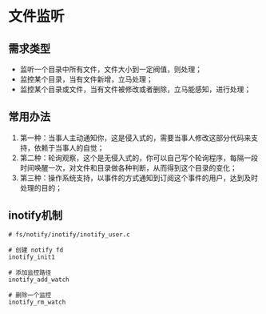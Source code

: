 # 文件监听

## 需求类型

- 监听一个目录中所有文件，文件大小到一定阀值，则处理；
- 监控某个目录，当有文件新增，立马处理；
- 监控某个目录或文件，当有文件被修改或者删除，立马能感知，进行处理；

## 常用办法

1. 第一种：当事人主动通知你，这是侵入式的，需要当事人修改这部分代码来支持，依赖于当事人的自觉；
2. 第二种：轮询观察，这个是无侵入式的，你可以自己写个轮询程序，每隔一段时间唤醒一次，对文件和目录做各种判断，从而得到这个目录的变化；
3. 第三种：操作系统支持，以事件的方式通知到订阅这个事件的用户，达到及时处理的目的；

## inotify机制

```shell
# fs/notify/inotify/inotify_user.c

# 创建 notify fd
inotify_init1

# 添加监控路径
inotify_add_watch

# 删除一个监控
inotify_rm_watch
```
